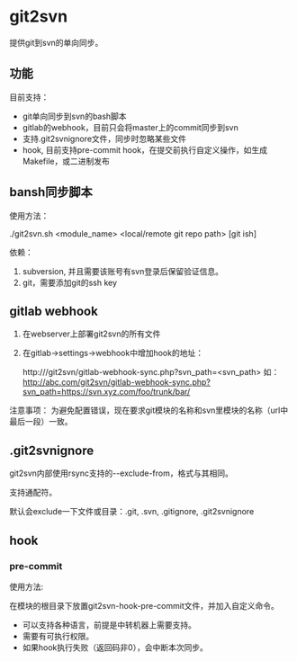 # git2svn

提供git到svn的单向同步。

## 功能

目前支持：

+ git单向同步到svn的bash脚本
+ gitlab的webhook，目前只会将master上的commit同步到svn
+ 支持.git2svnignore文件，同步时忽略某些文件
+ hook, 目前支持pre-commit hook，在提交前执行自定义操作，如生成Makefile，或二进制发布

## bansh同步脚本

使用方法：

./git2svn.sh <module_name> <local/remote git repo path> <remote svn repo path> [git ish]

依赖：

1. subversion, 并且需要该账号有svn登录后保留验证信息。
2. git，需要添加git的ssh key

## gitlab webhook

1. 在webserver上部署git2svn的所有文件
2. 在gitlab->settings->webhook中增加hook的地址：

    http://<hostname>/git2svn/gitlab-webhook-sync.php?svn_path=<svn_path>
    如：
    http://abc.com/git2svn/gitlab-webhook-sync.php?svn_path=https://svn.xyz.com/foo/trunk/bar/
    
注意事项：
为避免配置错误，现在要求git模块的名称和svn里模块的名称（url中最后一段）一致。

## .git2svnignore

git2svn内部使用rsync支持的--exclude-from，格式与其相同。

支持通配符。

默认会exclude一下文件或目录：.git, .svn, .gitignore, .git2svnignore

## hook

### pre-commit

使用方法:

在模块的根目录下放置git2svn-hook-pre-commit文件，并加入自定义命令。

+ 可以支持各种语言，前提是中转机器上需要支持。
+ 需要有可执行权限。
+ 如果hook执行失败（返回码非0），会中断本次同步。


